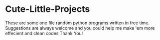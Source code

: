 # Cute-Little-Projects
These are some one file random python programs written in free time. Suggestions are always welcome and you could help me make 'em more effecient and clean codes Thank You!
